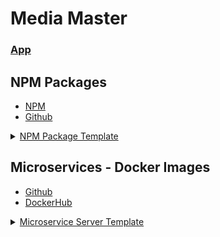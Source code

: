 # Media Master
### **[App](https://github.com/FMI-MediaMaster/MediaMaster)**

## NPM Packages
- [NPM](https://www.npmjs.com/org/media-master?activeTab=packages)
- [Github](https://github.com/orgs/FMI-MediaMaster/packages?ecosystem=npm)

<details>
  <summary><a href="https://github.com/FMI-MediaMaster/NpmTemplate">NPM Package Template</a></summary>
  &nbsp;&nbsp;&nbsp;&nbsp;├─&nbsp; <a href="https://github.com/FMI-MediaMaster/metadata-service-tests">metadata-service-tests</a> <br>
  &nbsp;&nbsp;&nbsp;&nbsp;├─&nbsp; <a href="https://github.com/FMI-MediaMaster/load-dotenv">load-dotenv</a>                       <br>
  &nbsp;&nbsp;&nbsp;&nbsp;├─&nbsp; <a href="https://github.com/FMI-MediaMaster/express-crud-router">express-crud-router</a>       <br>
  &nbsp;&nbsp;&nbsp;&nbsp;├─&nbsp; <a href="https://github.com/FMI-MediaMaster/http-errors">http-errors</a>                       <br>
  &nbsp;&nbsp;&nbsp;&nbsp;├─&nbsp; <a href="https://github.com/FMI-MediaMaster/string-utils">string-utils</a>                     <br>
  &nbsp;&nbsp;&nbsp;&nbsp;└─&nbsp; <a href="https://github.com/FMI-MediaMaster/express-middleware">express-middleware</a>         <br>
</details>

## Microservices - Docker Images
- [Github](https://github.com/orgs/FMI-MediaMaster/packages?ecosystem=container)
- [DockerHub](https://hub.docker.com/repositories/mediamasterorg)

<details>
  <summary><a href="https://github.com/FMI-MediaMaster/ServerTemplate">Microservice Server Template</a></summary>
  &nbsp;&nbsp;&nbsp;&nbsp;└─&nbsp; <a href="https://github.com/FMI-MediaMaster/TMDB-Service">TMDB Service</a> <br>
</details>

